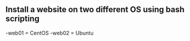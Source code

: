 Install a website on two different OS using bash scripting
----------------------------------------------------------

-web01 = CentOS
-web02 = Ubuntu
